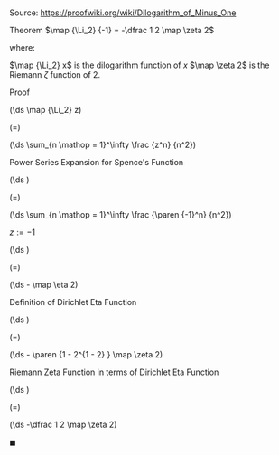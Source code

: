 # 

Source: https://proofwiki.org/wiki/Dilogarithm_of_Minus_One

Theorem
$\map {\Li_2} {-1} = -\dfrac 1 2 \map \zeta 2$

where:

$\map {\Li_2} x$ is the dilogarithm function of $x$
$\map \zeta 2$ is the Riemann $\zeta$ function of $2$.


Proof













\(\ds \map {\Li_2} z\)

\(=\)







\(\ds \sum_{n \mathop = 1}^\infty \frac {z^n} {n^2}\)





Power Series Expansion for Spence's Function














\(\ds \)

\(=\)







\(\ds \sum_{n \mathop = 1}^\infty \frac {\paren {-1}^n} {n^2}\)





$z := -1$














\(\ds \)

\(=\)







\(\ds - \map \eta 2\)





Definition of Dirichlet Eta Function














\(\ds \)

\(=\)







\(\ds - \paren {1 - 2^{1 - 2} } \map \zeta 2\)





Riemann Zeta Function in terms of Dirichlet Eta Function














\(\ds \)

\(=\)







\(\ds -\dfrac 1 2 \map \zeta 2\)









$\blacksquare$





